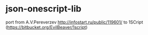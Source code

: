 json-onescript-lib
==================

port from A.V.Pereverzev http://infostart.ru/public/119601/ to 1SCript (https://bitbucket.org/EvilBeaver/1script)
